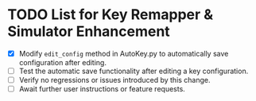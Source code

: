 # TODO List for Key Remapper & Simulator Enhancement

- [x] Modify `edit_config` method in AutoKey.py to automatically save configuration after editing.
- [ ] Test the automatic save functionality after editing a key configuration.
- [ ] Verify no regressions or issues introduced by this change.
- [ ] Await further user instructions or feature requests.
